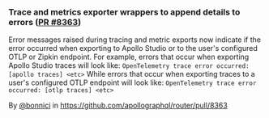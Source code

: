 ### Trace and metrics exporter wrappers to append details to errors ([PR #8363](https://github.com/apollographql/router/pull/8363))

Error messages raised during tracing and metric exports now indicate if the error occurred when exporting to Apollo Studio or to the user's configured OTLP or Zipkin endpoint. For example, errors that occur when exporting Apollo Studio traces will look like:
`OpenTelemetry trace error occurred: [apollo traces] <etc>`
While errors that occur when exporting traces to a user's configured OTLP endpoint will look like:
`OpenTelemetry trace error occurred: [otlp traces] <etc>`

By [@bonnici](https://github.com/bonnici) in https://github.com/apollographql/router/pull/8363
